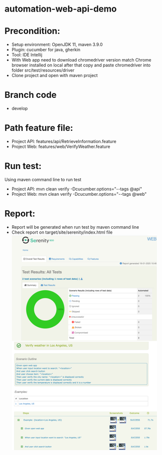 # automation-web-api-demo
# Precondition:
- Setup environment: OpenJDK 11, maven 3.9.0
- Plugin: cucumber for java, gherkin
- Tool: IDE Intellij
- With Web app need to download chromedriver version match Chrome browser installed on local after that copy and paste chromedriver into folder src/test/resources/driver
- Clone project and open with maven project
# Branch code
- develop

# Path feature file:
- Project API: features/api/RetrieveInformation.feature
- Project Web: features/web/VerifyWeather.feature

# Run test:
Using maven command line to run test
- Project API:
  mvn clean verify -Dcucumber.options="--tags @api"
- Project Web:
  mvn clean verify -Dcucumber.options="--tags @web"

# Report:
- Report will be generated when run test by maven command line
- Check report on target/site/serenity/index.html file
  ![img.png](img.png)
  ![img_1.png](img_1.png)